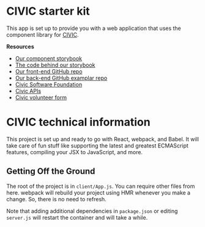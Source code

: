 # CIVIC starter kit
This app is set up to provide you with a web application that uses the component library for [CIVIC](www.civicplatform.org).

**Resources**
- [Our component storybook](https://hackoregon.github.io/civic/)
- [The code behind our storybook](https://github.com/hackoregon/civic/tree/master/packages/component-library/stories)
- [Our front-end GitHub repo](https://github.com/hackoregon/civic)
- [Our back-end GitHub examplar repo](https://github.com/hackoregon/civic)
- [Civic Software Foundation](https://www.civicsoftwarefoundation.com)
- [Civic APIs](https://service.civicpdx.org/)
- [Civic volunteer form](http://www.hackoregon.org/joinacivicteam)

# CIVIC technical information

This project is set up and ready to go with React, webpack, and Babel. It will take care of fun stuff like supporting the latest and greatest ECMAScript features, compiling your JSX to JavaScript, and more.

## Getting Off the Ground

The root of the project is in `client/App.js`. You can require other files from here. webpack will rebuild your project using HMR whenever you make a change. So, there is no need to refresh.

Note that adding additional dependencies in `package.json` or editing `server.js` will restart the container and will take a while. 